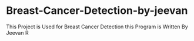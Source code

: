 # Breast-Cancer-Detection-by-jeevan
This Project is Used for Breast Cancer Detection this Program is Written By Jeevan R
